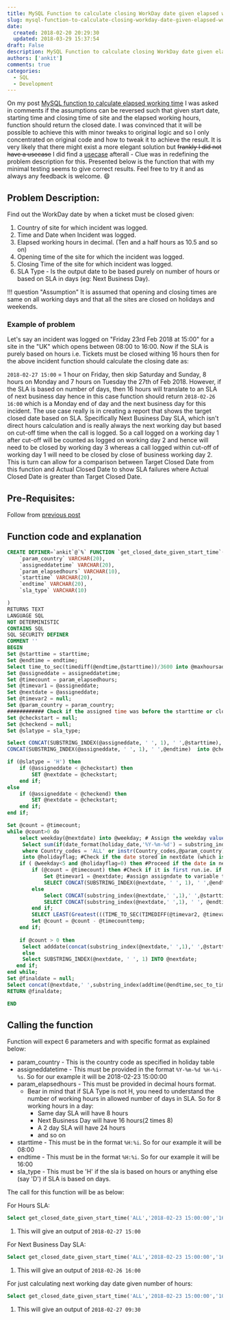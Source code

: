 ```yaml
---
title: MySQL Function to calculate closing WorkDay date given elapsed working time
slug: mysql-function-to-calculate-closing-workday-date-given-elapsed-working-time
date: 
  created: 2018-02-20 20:29:30
  updated: 2018-03-29 15:37:54
draft: False
description: MySQL Function to calculate closing WorkDay date given elapsed working time
authors: ['ankit']
comments: true
categories:
  - SQL
  - Development
---
```


On my post [MySQL function to calculate elapsed working time](./2016-07-19-mysql-function-to-calculate-elapsed-working-time.md) I was asked in comments if the assumptions can be reversed such that given start date, starting time and closing time of site and the elapsed working hours, function should return the closed date. I was convinced that it will be possible to achieve this with minor tweaks to original logic and so I only concentrated on original code and how to tweak it to achieve the result. It is very likely that there might exist a more elegant solution but ~~frankly I did not have a usecase~~ I did find a [usecase](#example-of-problem) afterall - Clue was in redefining the problem description for this. Presented below is the function that with my minimal testing seems to give correct results. Feel free to try it and as always any feedback is welcome. :smile:

## Problem Description:

Find out the WorkDay date by when a ticket must be closed given:

1.  Country of site for which incident was logged.
2.  Time and Date when Incident was logged.
3.  Elapsed working hours in decimal. (Ten and a half hours as 10.5 and     so on)
4.  Opening time of the site for which the incident was logged.
5.  Closing Time of the site for which incident was logged.
6.  SLA Type - Is the output date to be based purely on number of hours or based on SLA in days (eg: Next Business Day).

!!! question "Assumption"
	It is assumed that opening and closing times are same on all working days and that all the sites are closed on holidays and weekends.

<!-- more -->

### Example of problem

Let's say an incident was logged on "Friday 23rd Feb 2018 at 15:00" for a site in the "UK" which opens between 08:00 to 16:00. Now if the SLA is purely based on hours i.e. Tickets must be closed withing 16 hours then for the above incident function should calculate the closing date as: 

`2018-02-27 15:00` = 1 hour on Friday, then skip Saturday and Sunday, 8 hours on Monday and 7 hours on Tuesday the 27th of Feb 2018. However, if the SLA is based on number of days, then 16 hours will translate to an SLA of next business day hence in this case function should return `2018-02-26 16:00` which is a Monday end of day and the next business day for this incident. The use case really is in creating a report that shows the target closed date based on SLA. Specifically Next Business Day SLA, which isn't direct hours calculation and is really always the next working day but based on cut-off time when the call is logged. So a call logged on a working day 1 after cut-off will be counted as logged on working day 2 and hence will need to be closed by working day 3 whereas a call logged within cut-off of working day 1 will need to be closed by close of business working day 2. This is turn can allow for a comparison between Target Closed Date from this function and Actual Closed Date to show SLA failures where Actual Closed Date is greater than Target Closed Date. 

## Pre-Requisites:

Follow from [previous post](2016-07-19-mysql-function-to-calculate-elapsed-working-time.md)

## Function code and explanation

```sql linenums="1"
CREATE DEFINER=`ankit`@`%` FUNCTION `get_closed_date_given_start_time`(
	`param_country` VARCHAR(20),
	`assigneddatetime` VARCHAR(20),
	`param_elapsedhours` VARCHAR(10),
	`starttime` VARCHAR(20),
	`endtime` VARCHAR(20),
	`sla_type` VARCHAR(10)

)
RETURNS TEXT
LANGUAGE SQL
NOT DETERMINISTIC
CONTAINS SQL
SQL SECURITY DEFINER
COMMENT ''
BEGIN
Set @starttime = starttime;
Set @endtime = endtime;
Select time_to_sec(timediff(@endtime,@starttime))/3600 into @maxhoursaday;
Set @assigneddate = assigneddatetime;  
Set @timecount = param_elapsedhours;
Set @timevar1 = @assigneddate;
Set @nextdate = @assigneddate;
Set @timevar2 = null;
Set @param_country = param_country;
############ Check if the assigned time was before the starttime or closed time was after the endtime provided #############
Set @checkstart = null;
Set @checkend = null;
Set @slatype = sla_type;

Select CONCAT(SUBSTRING_INDEX(@assigneddate, ' ', 1), ' ',@starttime),
CONCAT(SUBSTRING_INDEX(@assigneddate, ' ', 1), ' ',@endtime)  into @checkstart, @checkend;

if (@slatype = 'H') then
	if (@assigneddate < @checkstart) then
		SET @nextdate = @checkstart;    
	end if;
else
	if (@assigneddate < @checkend) then
		SET @nextdate = @checkstart;
	end if;
end if;

Set @count = @timecount;
while @count>0 do 
	select weekday(@nextdate) into @weekday; # Assign the weekday value to @weekday. Weekday returns o for Monday, 2 for Tuesday ...5 for Saturday and 6 for Sunday
	 Select sum(if(date_format(holiday_date,'%Y-%m-%d') = substring_index(@nextdate,' ',1),1,0)) from holiday_table 
	 where Country_codes = 'ALL' or instr(Country_codes,@param_country)>0
	 into @holidayflag; #Check if the date stored in nextdate (which is assigneddate on first run of while loop) is a holiday and set the holiday flag
	if ( @weekday<5 and @holidayflag=0) then #Proceed if the date in nextdate variable is neither weekend nor a holiday
		if (@count = @timecount) then #Check if it is first run.ie. if nextdate is assigneddate
			Set @timevar1 = @nextdate; #assign assigndate to variable timevar1
			SELECT CONCAT(SUBSTRING_INDEX(@nextdate, ' ', 1), ' ',@endtime) INTO @timevar2;#get site closing time on assigned date and store it on to timevar2
		else
			Select CONCAT(substring_index(@nextdate,' ',1),' ',@starttime) into @timevar1;
			SELECT CONCAT(substring_index(@nextdate,' ',1), ' ', @endtime) INTO @timevar2;
		end if;
		SELECT LEAST(Greatest(((TIME_TO_SEC(TIMEDIFF(@timevar2, @timevar1))) / 3600),0),@maxhoursaday) INTO @timecounttemp;   
		Set @count = @count - @timecounttemp;
	end if;
	
	if @count > 0 then
	 Select adddate(concat(substring_index(@nextdate,' ',1),' ',@starttime),1) INTO @nextdate;
	 else
	 Select SUBSTRING_INDEX(@nextdate, ' ', 1) INTO @nextdate;
   end if;
end while;
Set @finaldate = null;
Select concat(@nextdate,' ',substring_index(addtime(@endtime,sec_to_time(3600*@count)),':',2)) INTO @finaldate;
RETURN @finaldate;

END
```

## Calling the function

Function will expect 6 parameters and with specific format as explained below:

  - param_country - This is the country code as specified in holiday table
  - assigneddatetime - This must be provided in the format `%Y-%m-%d %H-%i-%s`. So for our example it will be 2018-02-23 15:00:00
  - param_elapsedhours - This must be provided in decimal hours format.
      - Bear in mind that if SLA Type is not H, you need to understand the number of working hours in allowed number of days in SLA. So for 8 working hours in a day:
          - Same day SLA will have 8 hours
          - Next Business Day will have 16 hours(2 times 8)
          - A 2 day SLA will have 24 hours
          - and so on
  - starttime - This must be in the format `%H:%i`. So for our example it will be 08:00
  - endtime - This must be in the format `%H:%i`. So for our example it will be 16:00
  - sla_type - This must be 'H' if the sla is based on hours or anything else (say 'D') if SLA is based on days.

The call for this function will be as below: 

For Hours SLA:

```sql
Select get_closed_date_given_start_time('ALL','2018-02-23 15:00:00','16','08:00','16:00','H'); --(1)
```

1. This will give an output of `2018-02-27 15:00` 

For Next Business Day SLA:

```sql
Select get_closed_date_given_start_time('ALL','2018-02-23 15:00:00','16','08:00','16:00','D'); --(1)
```

1. This will give an output of `2018-02-26 16:00` 

For just calculating next working day date given number of hours:

```sql
Select get_closed_date_given_start_time('ALL','2018-02-23 15:00:00','10.5','08:00','16:00','H'); --(1)
```

1. This will give an output of `2018-02-27 09:30`
